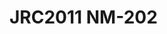 <a name="material" />

# JRC2011 NM-202
<script type="application/ld+json">
  {
    "@context": "https://schema.org/",
    "@type": "ChemicalSubstance",
    "http://purl.org/dc/terms/conformsTo":
      {
        "@type": "CreativeWork",
        "@id": "https://bioschemas.org/profiles/ChemicalSubstance/0.4-RELEASE/"
      },
    "@id": "https://egonw.github.io/nanowiki/nanowiki350.html#material",
    "name": "JRC2011 NM-202",
    "sameAs: "http://127.0.0.1/mediawiki/index.php/Special:URIResolver/JRC2011_NM-2D202"
  }
</script>

